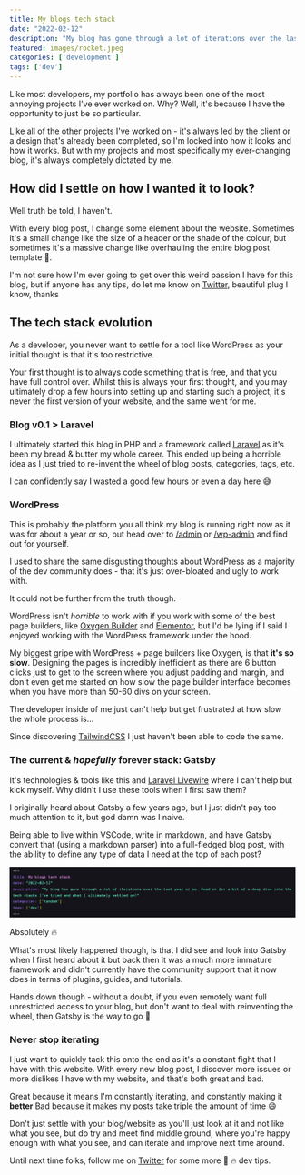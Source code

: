 ```yaml
---
title: My blogs tech stack
date: "2022-02-12"
description: "My blog has gone through a lot of iterations over the last year or so. Read on for a bit of a deep dive into the tech stacks I've tried and what I ultimately settled on!"
featured: images/rocket.jpeg
categories: ['development']
tags: ['dev']
---
```


Like most developers, my portfolio has always been one of the most annoying projects I've ever worked on. Why? Well, it's because I have the opportunity to just be so particular.

Like all of the other projects I've worked on - it's always led by the client or a design that's already been completed, so I'm locked into how it looks and how it works. But with my projects and most specifically my ever-changing blog, it's always completely dictated by me.

## How did I settle on how I wanted it to look?

Well truth be told, I haven't.

With every blog post, I change some element about the website. Sometimes it's a small change like the size of a header or the shade of the colour, but sometimes it's a massive change like overhauling the entire blog post template 🤦.

I'm not sure how I'm ever going to get over this weird passion I have for this blog, but if anyone has any tips, do let me know on [Twitter](https://twitter.com/joelwmale), beautiful plug I know, thanks

## The tech stack evolution

As a developer, you never want to settle for a tool like WordPress as your initial thought is that it's too restrictive.

Your first thought is to always code something that is free, and that you have full control over. Whilst this is always your first thought, and you may ultimately drop a few hours into setting up and starting such a project, it's never the first version of your website, and the same went for me.

### Blog v0.1 > Laravel

I ultimately started this blog in PHP and a framework called [Laravel](https://laravel.com/) as it's been my bread & butter my whole career. This ended up being a horrible idea as I just tried to re-invent the wheel of blog posts, categories, tags, etc.

I can confidently say I wasted a good few hours or even a day here 😅 

### WordPress

This is probably the platform you all think my blog is running right now as it was for about a year or so, but head over to [/admin](/admin) or [/wp-admin](/wp-admin) and find out for yourself.

I used to share the same disgusting thoughts about WordPress as a majority of the dev community does - that it's just over-bloated and ugly to work with. 

It could not be further from the truth though.

WordPress isn't *horrible* to work with if you work with some of the best page builders, like [Oxygen Builder](https://oxygenbuilder.com/) and [Elementor](https://elementor.com/), but I'd be lying if I said I enjoyed working with the WordPress framework under the hood.

My biggest gripe with WordPress + page builders like Oxygen, is that **it's so slow**. Designing the pages is incredibly inefficient as there are 6 button clicks just to get to the screen where you adjust padding and margin, and don't even get me started on how slow the page builder interface becomes when you have more than 50-60 divs on your screen.

The developer inside of me just can't help but get frustrated at how slow the whole process is... 

Since discovering [TailwindCSS](https://tailwindcss.com/) I just haven't been able to code the same.

### The current & *hopefully* forever stack: Gatsby

It's technologies & tools like this and [Laravel Livewire](https://laravel-livewire.com/) where I can't help but kick myself. Why didn't I use these tools when I first saw them?

I originally heard about Gatsby a few years ago, but I just didn't pay too much attention to it, but god damn was I naive.

Being able to live within VSCode, write in markdown, and have Gatsby convert that (using a markdown parser) into a full-fledged blog post, with the ability to define any type of data I need at the top of each post?

![](images/post-definitions.png)

Absolutely 🔥 

What's most likely happened though, is that I did see and look into Gatsby when I first heard about it but back then it was a much more immature framework and didn't currently have the community support that it now does in terms of plugins, guides, and tutorials.

Hands down though - without a doubt, if you even remotely want full unrestricted access to your blog, but don't want to deal with reinventing the wheel, then Gatsby is the way to go 🚀 

### Never stop iterating

I just want to quickly tack this onto the end as it's a constant fight that I have with this website. With every new blog post, I discover more issues or more dislikes I have with my website, and that's both great and bad.

Great because it means I'm constantly iterating, and constantly making it **better**
Bad because it makes my posts take triple the amount of time 😄 

Don't just settle with your blog/website as you'll just look at it and not like what you see, but do try and meet find middle ground, where you're happy enough with what you see, and can iterate and improve next time around.

Until next time folks, follow me on [Twitter](https://twitter.com/joelwmale) for some more 🚀 🔥 dev tips.